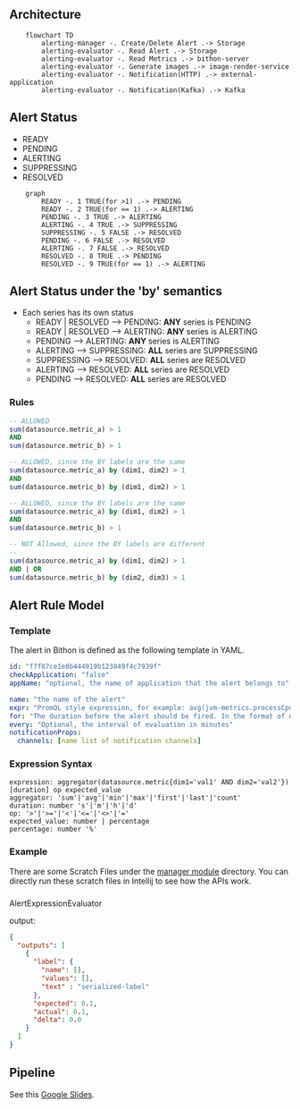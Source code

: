 

## Architecture

```mermaid
    flowchart TD
        alerting-manager -. Create/Delete Alert .-> Storage
        alerting-evaluator -. Read Alert .-> Storage
        alerting-evaluator -. Read Metrics .-> bithon-server
        alerting-evaluator -. Generate images .-> image-render-service
        alerting-evaluator -. Notification(HTTP) .-> external-application
        alerting-evaluator -. Notification(Kafka) .-> Kafka
```

## Alert Status

- READY
- PENDING
- ALERTING
- SUPPRESSING
- RESOLVED

```mermaid
    graph
        READY -. 1 TRUE(for >1) .-> PENDING
        READY -. 2 TRUE(for == 1) .-> ALERTING
        PENDING -. 3 TRUE .-> ALERTING
        ALERTING -. 4 TRUE .-> SUPPRESSING
        SUPPRESSING -. 5 FALSE .-> RESOLVED
        PENDING -. 6 FALSE .-> RESOLVED
        ALERTING -. 7 FALSE .-> RESOLVED
        RESOLVED -. 8 TRUE .-> PENDING
        RESOLVED -. 9 TRUE(for == 1) .-> ALERTING
```

## Alert Status under the 'by' semantics

- Each series has its own status
    - READY | RESOLVED --> PENDING: **ANY** series is PENDING
    - READY | RESOLVED --> ALERTING: **ANY** series is ALERTING
    - PENDING --> ALERTING: **ANY** series is ALERTING
    - ALERTING --> SUPPRESSING: **ALL** series are SUPPRESSING
    - SUPPRESSING --> RESOLVED: **ALL** series are RESOLVED
    - ALERTING --> RESOLVED: **ALL** series are RESOLVED
    - PENDING --> RESOLVED: **ALL** series are RESOLVED

### Rules

```sql
-- ALLOWED
sum(datasource.metric_a) > 1
AND
sum(datasource.metric_b) > 1
```

```sql
-- ALLOWED, since the BY labels are the same
sum(datasource.metric_a) by (dim1, dim2) > 1
AND
sum(datasource.metric_b) by (dim1, dim2) > 1
```

```sql
-- ALLOWED, since the BY labels are the same
sum(datasource.metric_a) by (dim1, dim2) > 1
AND
sum(datasource.metric_b) > 1
```

```sql
-- NOT Allowed, since the BY labels are different
-- 
sum(datasource.metric_a) by (dim1, dim2) > 1
AND | OR
sum(datasource.metric_b) by (dim2, dim3) > 1
```

## Alert Rule Model

### Template

The alert in Bithon is defined as the following template in YAML.

```yaml
id: "f7f87ce1e0b444919b123849f4c7939f"
checkApplication: "false"
appName: "optional, the name of application that the alert belongs to"

name: "the name of the alert"
expr: "PromQL style expression, for example: avg(jvm-metrics.processCpuLoad)[1m] > 0.1[-1h]"
for: "The duration before the alert should be fired. In the format of duration. Like 1m, 1h"
every: "Optional, the interval of evaluation in minutes"
notificationProps:
  channels: [name list of notification channels]
```

### Expression Syntax

```text
expression: aggregator(datasource.metric{dim1='val1' AND dim2='val2'})[duration] op expected_value
aggregator: 'sum'|'avg'|'min'|'max'|'first'|'last'|'count'
duration: number 's'|'m'|'h'|'d'
op: '>'|'>='|'<'|'<='|'<>'|'='
expected_value: number | percentage
percentage: number '%'
```

### Example

There are some Scratch Files under the [manager module](manager) directory. 
You can directly run these scratch files in Intellij to see how the APIs work.


###

AlertExpressionEvaluator

output:

```json
{
  "outputs": [
    {
      "label": {
        "name": [],
        "values": [],
        "text" : "serialized-label"
      },
      "expected": 0.1,
      "actual": 0.1,
      "delta": 0.0
    }
  ]
}
```

## Pipeline

See this [Google Slides](https://docs.google.com/presentation/d/1E66Gv08AUSZaH_f2LnTY9Sp6GPe6TJLtpI7RORflTyc). 
